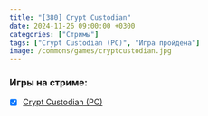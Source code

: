 ```yaml
---
title: "[380] Crypt Custodian"
date: 2024-11-26 09:00:00 +0300
categories: ["Стримы"]
tags: ["Crypt Custodian (PC)", "Игра пройдена"]
image: /commons/games/cryptcustodian.jpg
---
```


### Игры на стриме:
+ [x] [Crypt Custodian (PC)](/tags/crypt-custodian-pc)
